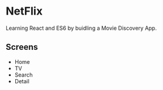 # NetFlix

Learning React and ES6 by buidling a Movie Discovery App.

## Screens

- Home
- TV
- Search
- Detail 